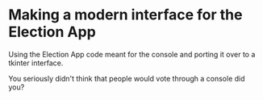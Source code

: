 # Making a modern interface for the Election App
Using the Election App code meant for the console and porting it over to a tkinter interface. 

You seriously didn't think that people would vote through a console did you?
